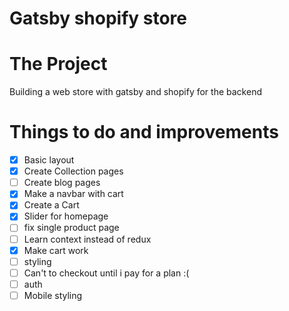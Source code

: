 # Gatsby shopify store

# The Project
Building a web store with gatsby and shopify for the backend


# Things to do and improvements
- [X] Basic layout
- [X] Create Collection pages 
- [ ] Create blog pages
- [X] Make a navbar with cart
- [X] Create a Cart
- [X] Slider for homepage
- [ ] fix single product page   
- [ ] Learn context instead of redux
- [X] Make cart work
- [ ] styling 
- [ ] Can't to checkout until i pay for a plan  :(
- [ ] auth 
- [ ] Mobile styling
